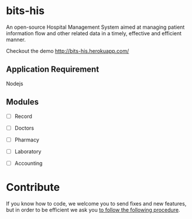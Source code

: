 # bits-his
An open-source Hospital Management System aimed at managing patient information flow
and other related data in a timely, effective and efficient manner.

Checkout the demo http://bits-his.herokuapp.com/

## Application Requirement
 Nodejs

## Modules
-[ ] Record 
-[ ] Doctors
-[ ] Pharmacy
-[ ] Laboratory
-[ ] Accounting
 
 
# Contribute
If you know how to code, we welcome you to send fixes and new features, but in order to be efficient we ask you [to follow the following procedure](https://github.com/bits-his/bits-his/blob/master/CONTRIBUTING.md).
